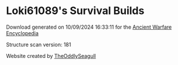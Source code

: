 # Loki61089's Survival Builds

Download generated on 10/09/2024 16:33:11 for the [Ancient Warfare Encyclopedia](http://ancient-warfare.legends-of-gramdatis.com/)

Structure scan version: 181

Website created by [TheOddlySeagull](https://github.com/TheOddlySeagull/ancient-warfare-encyclopedia-website)
